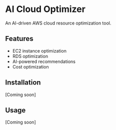 # AI Cloud Optimizer

An AI-driven AWS cloud resource optimization tool.

## Features
- EC2 instance optimization
- RDS optimization
- AI-powered recommendations
- Cost optimization

## Installation
[Coming soon]

## Usage
[Coming soon]

